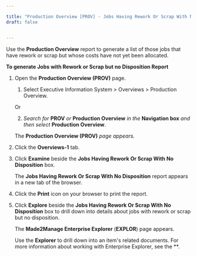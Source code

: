 ```yaml
---

title: "Production Overview [PROV] - Jobs Having Rework Or Scrap With No Disposition"
draft: false


---
```


Use the **Production Overview** report to generate a list of those jobs that have rework or scrap but whose costs have not yet been allocated.

**To generate Jobs with Rework or Scrap but no Disposition Report**

1.  Open the **Production Overview (PROV)** page.

    1.  Select Executive Information System > Overviews > Production Overview.

    Or

    2.  *Search for* **PROV** *or* **Production Overview** *in the* **Navigation box** *and then select* **Production Overview**.

       The **Production Overview (PROV)** *page appears.*

2.  Click the **Overviews-1** tab.

3.  Click **Examine** beside the **Jobs Having Rework Or Scrap With No Disposition** box.

    The **Jobs Having Rework Or Scrap With No Disposition** report appears in a new tab of the browser.

4.  Click the **Print** icon on your browser to print the report.

5.  Click **Explore** beside the **Jobs Having Rework Or Scrap With No Disposition** box to drill down into details about jobs with rework or scrap but no disposition.

    The **Made2Manage Enterprise Explorer** (**EXPLOR**) page appears.

    Use the **Explorer** to drill down into an item's related documents. For more information about working with Enterprise Explorer, see the **.